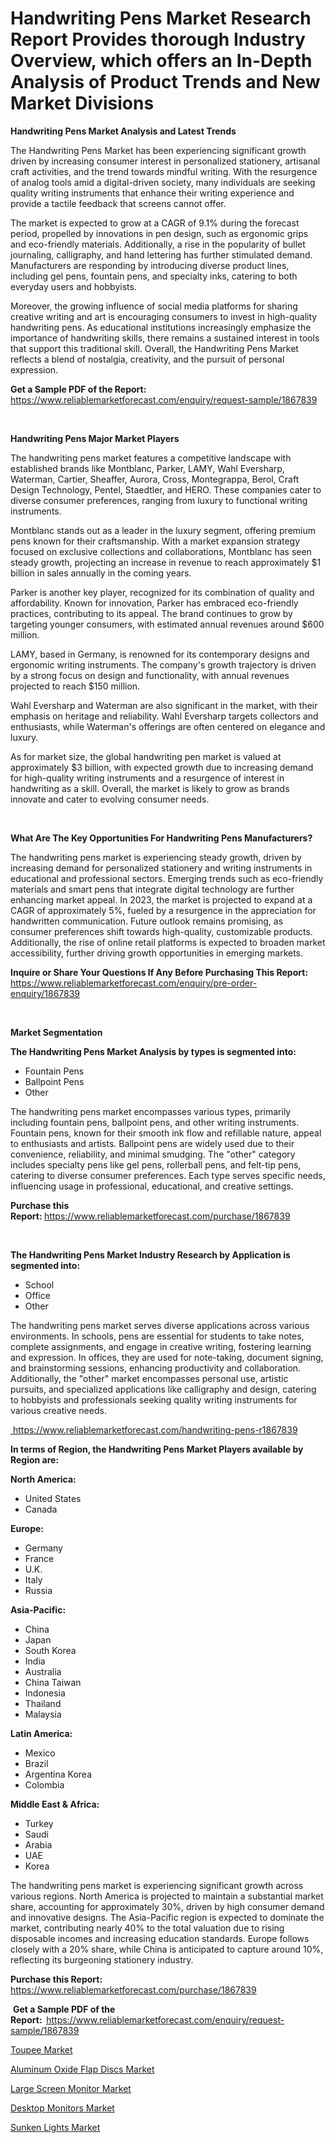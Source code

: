 <p><h1>Handwriting Pens Market Research Report Provides thorough Industry Overview, which offers an In-Depth Analysis of Product Trends and New Market Divisions</h1></p><p><strong>Handwriting Pens Market Analysis and Latest Trends</strong></p>
<p><p>The Handwriting Pens Market has been experiencing significant growth driven by increasing consumer interest in personalized stationery, artisanal craft activities, and the trend towards mindful writing. With the resurgence of analog tools amid a digital-driven society, many individuals are seeking quality writing instruments that enhance their writing experience and provide a tactile feedback that screens cannot offer.</p><p>The market is expected to grow at a CAGR of 9.1% during the forecast period, propelled by innovations in pen design, such as ergonomic grips and eco-friendly materials. Additionally, a rise in the popularity of bullet journaling, calligraphy, and hand lettering has further stimulated demand. Manufacturers are responding by introducing diverse product lines, including gel pens, fountain pens, and specialty inks, catering to both everyday users and hobbyists.</p><p>Moreover, the growing influence of social media platforms for sharing creative writing and art is encouraging consumers to invest in high-quality handwriting pens. As educational institutions increasingly emphasize the importance of handwriting skills, there remains a sustained interest in tools that support this traditional skill. Overall, the Handwriting Pens Market reflects a blend of nostalgia, creativity, and the pursuit of personal expression.</p></p>
<p><strong>Get a Sample PDF of the Report:&nbsp;</strong> <a href="https://www.reliablemarketforecast.com/enquiry/request-sample/1867839?utm_campaign=1169&utm_medium=2&utm_source=Github&utm_content=ia&utm_term=04042025&utm_id=handwriting-pens">https://www.reliablemarketforecast.com/enquiry/request-sample/1867839</a></p>
<p>&nbsp;</p>
<p><strong>Handwriting Pens Major Market Players</strong></p>
<p><p>The handwriting pens market features a competitive landscape with established brands like Montblanc, Parker, LAMY, Wahl Eversharp, Waterman, Cartier, Sheaffer, Aurora, Cross, Montegrappa, Berol, Craft Design Technology, Pentel, Staedtler, and HERO. These companies cater to diverse consumer preferences, ranging from luxury to functional writing instruments.</p><p>Montblanc stands out as a leader in the luxury segment, offering premium pens known for their craftsmanship. With a market expansion strategy focused on exclusive collections and collaborations, Montblanc has seen steady growth, projecting an increase in revenue to reach approximately $1 billion in sales annually in the coming years.</p><p>Parker is another key player, recognized for its combination of quality and affordability. Known for innovation, Parker has embraced eco-friendly practices, contributing to its appeal. The brand continues to grow by targeting younger consumers, with estimated annual revenues around $600 million.</p><p>LAMY, based in Germany, is renowned for its contemporary designs and ergonomic writing instruments. The company's growth trajectory is driven by a strong focus on design and functionality, with annual revenues projected to reach $150 million.</p><p>Wahl Eversharp and Waterman are also significant in the market, with their emphasis on heritage and reliability. Wahl Eversharp targets collectors and enthusiasts, while Waterman's offerings are often centered on elegance and luxury.</p><p>As for market size, the global handwriting pen market is valued at approximately $3 billion, with expected growth due to increasing demand for high-quality writing instruments and a resurgence of interest in handwriting as a skill. Overall, the market is likely to grow as brands innovate and cater to evolving consumer needs.</p></p>
<p>&nbsp;</p>
<p><strong>What Are The Key Opportunities For Handwriting Pens Manufacturers?</strong></p>
<p><p>The handwriting pens market is experiencing steady growth, driven by increasing demand for personalized stationery and writing instruments in educational and professional sectors. Emerging trends such as eco-friendly materials and smart pens that integrate digital technology are further enhancing market appeal. In 2023, the market is projected to expand at a CAGR of approximately 5%, fueled by a resurgence in the appreciation for handwritten communication. Future outlook remains promising, as consumer preferences shift towards high-quality, customizable products. Additionally, the rise of online retail platforms is expected to broaden market accessibility, further driving growth opportunities in emerging markets.</p></p>
<p><strong>Inquire or Share Your Questions If Any Before Purchasing This Report:</strong> <a href="https://www.reliablemarketforecast.com/enquiry/pre-order-enquiry/1867839?utm_campaign=1169&utm_medium=2&utm_source=Github&utm_content=ia&utm_term=04042025&utm_id=handwriting-pens">https://www.reliablemarketforecast.com/enquiry/pre-order-enquiry/1867839</a></p>
<p>&nbsp;</p>
<p><strong>Market Segmentation</strong></p>
<p><strong>The Handwriting Pens Market Analysis by types is segmented into:</strong></p>
<p><ul><li>Fountain Pens</li><li>Ballpoint Pens</li><li>Other</li></ul></p>
<p><p>The handwriting pens market encompasses various types, primarily including fountain pens, ballpoint pens, and other writing instruments. Fountain pens, known for their smooth ink flow and refillable nature, appeal to enthusiasts and artists. Ballpoint pens are widely used due to their convenience, reliability, and minimal smudging. The "other" category includes specialty pens like gel pens, rollerball pens, and felt-tip pens, catering to diverse consumer preferences. Each type serves specific needs, influencing usage in professional, educational, and creative settings.</p></p>
<p><strong>Purchase this Report:&nbsp;</strong><a href="https://www.reliablemarketforecast.com/purchase/1867839?utm_campaign=1169&utm_medium=2&utm_source=Github&utm_content=ia&utm_term=04042025&utm_id=handwriting-pens">https://www.reliablemarketforecast.com/purchase/1867839</a></p>
<p>&nbsp;</p>
<p><strong>The Handwriting Pens Market Industry Research by Application is segmented into:</strong></p>
<p><ul><li>School</li><li>Office</li><li>Other</li></ul></p>
<p><p>The handwriting pens market serves diverse applications across various environments. In schools, pens are essential for students to take notes, complete assignments, and engage in creative writing, fostering learning and expression. In offices, they are used for note-taking, document signing, and brainstorming sessions, enhancing productivity and collaboration. Additionally, the "other" market encompasses personal use, artistic pursuits, and specialized applications like calligraphy and design, catering to hobbyists and professionals seeking quality writing instruments for various creative needs.</p></p>
<p><a href="https://www.reliablemarketforecast.com/handwriting-pens-r1867839?utm_campaign=1169&utm_medium=2&utm_source=Github&utm_content=ia&utm_term=04042025&utm_id=handwriting-pens">&nbsp;https://www.reliablemarketforecast.com/handwriting-pens-r1867839</a></p>
<p><strong>In terms of Region, the Handwriting Pens Market Players available by Region are:</strong></p>
<p>
    <p> <strong> North America: </strong>
        <ul>
            <li>United States</li>
            <li>Canada</li>
        </ul>
        </p> 
    <p> <strong> Europe: </strong>
        <ul>
            <li>Germany</li>
            <li>France</li>
            <li>U.K.</li>
            <li>Italy</li>
            <li>Russia</li>
        </ul>
        </p> 
    <p> <strong> Asia-Pacific: </strong>
        <ul>
            <li>China</li>
            <li>Japan</li>
            <li>South Korea</li>
            <li>India</li>
            <li>Australia</li>
            <li>China Taiwan</li>
            <li>Indonesia</li>
            <li>Thailand</li>
            <li>Malaysia</li>
        </ul>
        </p> 
    <p> <strong> Latin America: </strong>
        <ul>
            <li>Mexico</li>
            <li>Brazil</li>
            <li>Argentina Korea</li>
            <li>Colombia</li>
        </ul>
        </p> 
    <p> <strong> Middle East & Africa: </strong>
        <ul>
            <li>Turkey</li>
            <li>Saudi</li>
            <li>Arabia</li>
            <li>UAE</li>
            <li>Korea</li>
        </ul>
    </p>
    </p>
<p><p>The handwriting pens market is experiencing significant growth across various regions. North America is projected to maintain a substantial market share, accounting for approximately 30%, driven by high consumer demand and innovative designs. The Asia-Pacific region is expected to dominate the market, contributing nearly 40% to the total valuation due to rising disposable incomes and increasing education standards. Europe follows closely with a 20% share, while China is anticipated to capture around 10%, reflecting its burgeoning stationery industry.</p></p>
<p><strong>Purchase this Report: </strong><a href="https://www.reliablemarketforecast.com/purchase/1867839?utm_campaign=1169&utm_medium=2&utm_source=Github&utm_content=ia&utm_term=04042025&utm_id=handwriting-pens">https://www.reliablemarketforecast.com/purchase/1867839</a></p>
<p>&nbsp;<strong>Get a Sample PDF of the Report:&nbsp;&nbsp;</strong><a href="https://www.reliablemarketforecast.com/enquiry/request-sample/1867839?utm_campaign=1169&utm_medium=2&utm_source=Github&utm_content=ia&utm_term=04042025&utm_id=handwriting-pens">https://www.reliablemarketforecast.com/enquiry/request-sample/1867839</a></p>
<p><strong></strong></p>
<p><p><a href="https://github.com/lontohhikma/Market-Research-Report-List-1/blob/main/toupee-market.md?utm_campaign=1169&utm_medium=2&utm_source=Github&utm_content=ia&utm_term=04042025&utm_id=handwriting-pens">Toupee Market</a></p><p><a href="https://github.com/enieyfabius/Market-Research-Report-List-1/blob/main/aluminum-oxide-flap-discs-market.md?utm_campaign=1169&utm_medium=2&utm_source=Github&utm_content=ia&utm_term=04042025&utm_id=handwriting-pens">Aluminum Oxide Flap Discs Market</a></p><p><a href="https://github.com/steegeneat/Market-Research-Report-List-1/blob/main/large-screen-monitor-market.md?utm_campaign=1169&utm_medium=2&utm_source=Github&utm_content=ia&utm_term=04042025&utm_id=handwriting-pens">Large Screen Monitor Market</a></p><p><a href="https://github.com/payareganiou/Market-Research-Report-List-1/blob/main/desktop-monitors-market.md?utm_campaign=1169&utm_medium=2&utm_source=Github&utm_content=ia&utm_term=04042025&utm_id=handwriting-pens">Desktop Monitors Market</a></p><p><a href="https://github.com/milievkulov/Market-Research-Report-List-1/blob/main/sunken-lights-market.md?utm_campaign=1169&utm_medium=2&utm_source=Github&utm_content=ia&utm_term=04042025&utm_id=handwriting-pens">Sunken Lights Market</a></p></p>